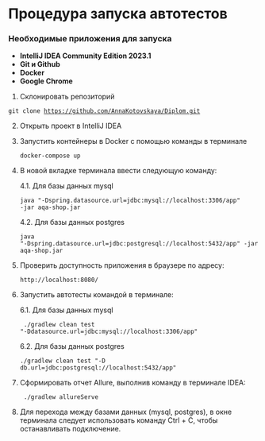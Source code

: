 # Процедура запуска автотестов

### Необходимые приложения для запуска

- **IntelliJ IDEA Community Edition 2023.1**
- **Git и Github**
- **Docker**
- **Google Chrome**


1. Склонировать репозиторий

<code>git clone https://github.com/AnnaKotovskaya/Diplom.git</code>

2. Открыть проект в IntelliJ IDEA

3. Запустить контейнеры в Docker с помощью команды в терминале

   <code>docker-compose up</code>

4. В новой вкладке терминала ввести следующую команду:

   4.1. Для базы данных mysql

   <code>java "-Dspring.datasource.url=jdbc:mysql://localhost:3306/app" -jar aqa-shop.jar</code>

   4.2. Для базы данных postgres

   <code>java "-Dspring.datasource.url=jdbc:postgresql://localhost:5432/app" -jar aqa-shop.jar</code>

5. Проверить доступность приложения в браузере по адресу:

       http://localhost:8080/

6. Запустить автотесты командой в терминале:

   6.1. Для базы данных mysql

   <code> ./gradlew clean test "-Ddatasource.url=jdbc:mysql://localhost:3306/app"     </code>

   6.2. Для базы данных postgres

   <code>./gradlew clean test "-D db.url=jdbc:postgresql://localhost:5432/app"</code>

7. Сформировать отчет Allure, выполнив команду в терминале IDEA:

   <code> ./gradlew allureServe</code>

8. Для перехода между базами данных (mysql, postgres), в окне терминала следует использовать команду Ctrl + C, чтобы
   останавливать подключение.
